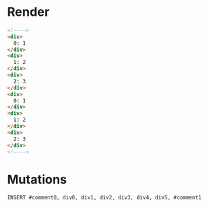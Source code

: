 # Render
```html
<!---->
<div>
  0: 1
</div>
<div>
  1: 2
</div>
<div>
  2: 3
</div>
<div>
  0: 1
</div>
<div>
  1: 2
</div>
<div>
  2: 3
</div>
<!---->
```

# Mutations
```
INSERT #comment0, div0, div1, div2, div3, div4, div5, #comment1
```